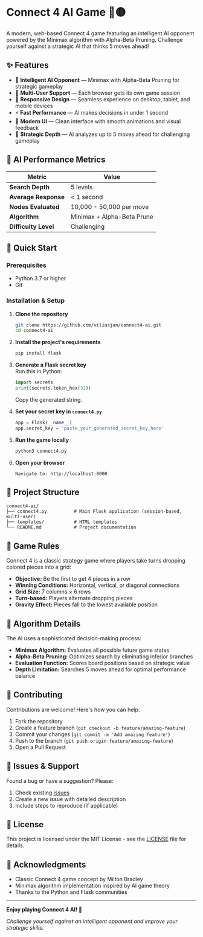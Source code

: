 # Connect 4 AI Game 🔴🟡

A modern, web-based Connect 4 game featuring an intelligent AI opponent powered by the Minimax algorithm with Alpha-Beta Pruning. Challenge yourself against a strategic AI that thinks 5 moves ahead!

## ✨ Features

- 🧠 **Intelligent AI Opponent** — Minimax with Alpha-Beta Pruning for strategic gameplay
- 👥 **Multi-User Support** — Each browser gets its own game session
- 📱 **Responsive Design** — Seamless experience on desktop, tablet, and mobile devices
- ⚡ **Fast Performance** — AI makes decisions in under 1 second
- 🎨 **Modern UI** — Clean interface with smooth animations and visual feedback
- 🎯 **Strategic Depth** — AI analyzes up to 5 moves ahead for challenging gameplay

## 🧠 AI Performance Metrics

| Metric                | Value                       |
|-----------------------|----------------------------|
| **Search Depth**      | 5 levels                   |
| **Average Response**  | < 1 second                 |
| **Nodes Evaluated**   | 10,000 - 50,000 per move   |
| **Algorithm**         | Minimax + Alpha-Beta Prune |
| **Difficulty Level**  | Challenging                |

## 🚀 Quick Start

### Prerequisites

- Python 3.7 or higher
- Git

### Installation & Setup

1. **Clone the repository**
   ```bash
   git clone https://github.com/viliusjan/connect4-ai.git
   cd connect4-ai
   ```

2. **Install the project's requirements**
   ```bash
   pip install flask
   ```
   
3. **Generate a Flask secret key**  
   Run this in Python:
   ```python
   import secrets
   print(secrets.token_hex(32))
   ```
   Copy the generated string.

4. **Set your secret key in `connect4.py`**
   ```python
   app = Flask(__name__)
   app.secret_key = 'paste_your_generated_secret_key_here'
   ```

5. **Run the game locally**
   ```bash
   python3 connect4.py
   ```

6. **Open your browser**
   ```
   Navigate to: http://localhost:8000
   ```

## 📁 Project Structure

```
connect4-ai/
├── connect4.py          # Main Flask application (session-based, multi-user)
├── templates/           # HTML templates
└── README.md            # Project documentation
```

## 🎯 Game Rules

Connect 4 is a classic strategy game where players take turns dropping colored pieces into a grid:

- **Objective:** Be the first to get 4 pieces in a row
- **Winning Conditions:** Horizontal, vertical, or diagonal connections
- **Grid Size:** 7 columns × 6 rows
- **Turn-based:** Players alternate dropping pieces
- **Gravity Effect:** Pieces fall to the lowest available position

## 🧮 Algorithm Details

The AI uses a sophisticated decision-making process:

- **Minimax Algorithm:** Evaluates all possible future game states
- **Alpha-Beta Pruning:** Optimizes search by eliminating inferior branches
- **Evaluation Function:** Scores board positions based on strategic value
- **Depth Limitation:** Searches 5 moves ahead for optimal performance balance

## 🤝 Contributing

Contributions are welcome! Here's how you can help:

1. Fork the repository
2. Create a feature branch (`git checkout -b feature/amazing-feature`)
3. Commit your changes (`git commit -m 'Add amazing feature'`)
4. Push to the branch (`git push origin feature/amazing-feature`)
5. Open a Pull Request

## 🐛 Issues & Support

Found a bug or have a suggestion? Please:

1. Check existing [issues](https://github.com/viliusjan/connect4-ai/issues)
2. Create a new issue with detailed description
3. Include steps to reproduce (if applicable)

## 📄 License

This project is licensed under the MIT License - see the [LICENSE](LICENSE) file for details.

## 🙏 Acknowledgments

- Classic Connect 4 game concept by Milton Bradley
- Minimax algorithm implementation inspired by AI game theory
- Thanks to the Python and Flask communities

---

**Enjoy playing Connect 4 AI! 🎉**

*Challenge yourself against an intelligent opponent and improve your strategic skills.*
